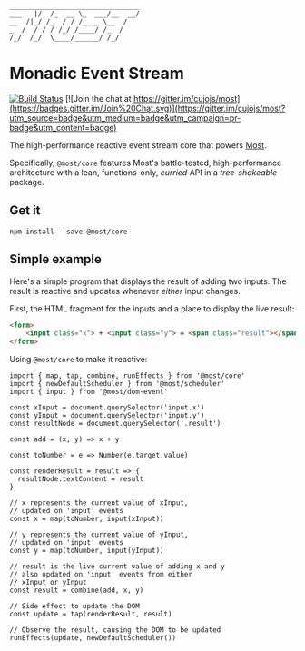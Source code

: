 ```
________________________________
___   |/  /_  __ \_  ___/__  __/
__  /|_/ /_  / / /____ \__  /   
_  /  / / / /_/ /____/ /_  /    
/_/  /_/  \____/______/ /_/
```

# Monadic Event Stream

[![Build Status](https://travis-ci.org/mostjs/core.svg?branch=master)](https://travis-ci.org/cujojs/most)
[![Join the chat at https://gitter.im/cujojs/most](https://badges.gitter.im/Join%20Chat.svg)](https://gitter.im/cujojs/most?utm_source=badge&utm_medium=badge&utm_campaign=pr-badge&utm_content=badge)

The high-performance reactive event stream core that powers [Most](https://github.com/cujojs/most).

Specifically, `@most/core` features Most's battle-tested, high-performance architecture with a lean, functions-only, *curried* API in a *tree-shakeable* package.

## Get it

```
npm install --save @most/core
```

## Simple example

Here's a simple program that displays the result of adding two inputs.  The result is reactive and updates whenever *either* input changes.

First, the HTML fragment for the inputs and a place to display the live result:

```html
<form>
	<input class="x"> + <input class="y"> = <span class="result"></span>
</form>
```

Using `@most/core` to make it reactive:

```es6
import { map, tap, combine, runEffects } from '@most/core'
import { newDefaultScheduler } from '@most/scheduler'
import { input } from '@most/dom-event'

const xInput = document.querySelector('input.x')
const yInput = document.querySelector('input.y')
const resultNode = document.querySelector('.result')

const add = (x, y) => x + y

const toNumber = e => Number(e.target.value)

const renderResult = result => {
  resultNode.textContent = result
}

// x represents the current value of xInput,
// updated on 'input' events
const x = map(toNumber, input(xInput))

// y represents the current value of yInput,
// updated on 'input' events
const y = map(toNumber, input(yInput))

// result is the live current value of adding x and y
// also updated on 'input' events from either
// xInput or yInput
const result = combine(add, x, y)

// Side effect to update the DOM
const update = tap(renderResult, result)

// Observe the result, causing the DOM to be updated
runEffects(update, newDefaultScheduler())
```
